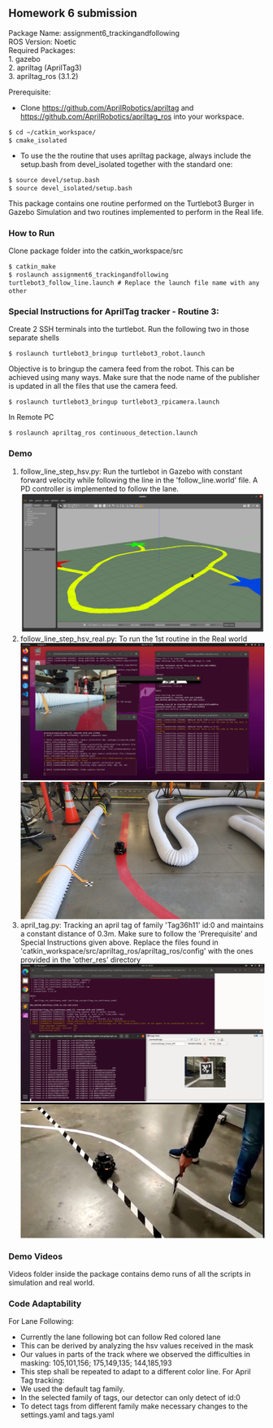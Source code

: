 ## Homework 6 submission

Package Name: assignment6_trackingandfollowing<br>
ROS Version: Noetic<br>
Required Packages: <br>
	1. gazebo<br>
	2. apriltag (AprilTag3)<br>
	3. apriltag_ros (3.1.2)<br>

Prerequisite:
 - Clone https://github.com/AprilRobotics/apriltag and https://github.com/AprilRobotics/apriltag_ros into your workspace.
 ```
 $ cd ~/catkin_workspace/
 $ cmake_isolated
 ```
 - To use the the routine that uses apriltag package, always include the setup.bash from devel_isolated together with the standard one:
 ```
 $ source devel/setup.bash
 $ source devel_isolated/setup.bash
 ```
This package contains one routine performed on the Turtlebot3 Burger in Gazebo Simulation and two routines implemented to perform in the Real life.

### How to Run
Clone package folder into the catkin_workspace/src
```
$ catkin_make
$ roslaunch assignment6_trackingandfollowing turtlebot3_follow_line.launch # Replace the launch file name with any other
```
### Special Instructions for AprilTag tracker - Routine 3:
Create 2 SSH terminals into the turtlebot. Run the following two in those separate shells<br>
```
$ roslaunch turtlebot3_bringup turtlebot3_robot.launch
```
Objective is to bringup the camera feed from the robot. This can be achieved using many ways. Make sure that the node name of the publisher is updated in all the files that use the camera feed.
```
$ roslaunch turtlebot3_bringup turtlebot3_rpicamera.launch
```
In Remote PC
```
$ roslaunch apriltag_ros continuous_detection.launch
```
### Demo
1. follow_line_step_hsv.py: Run the turtlebot in Gazebo with constant forward velocity while following the line in the 'follow_line.world' file. A PD controller is implemented to follow the lane.
![](screenshot/turtlebot3_follow_line_map.png)
2. follow_line_step_hsv_real.py: To run the 1st routine in the Real world
![Screen Record](screenshot/turtlebot3_follow_line_realworld_screenrecord.png)
!["Real World"](screenshot/turtlebot3_follow_line_realworld.png)
3. april_tag.py: Tracking an april tag of family 'Tag36h11' id:0 and maintains a constant distance of 0.3m. Make sure to follow the 'Prerequisite' and Special Instructions given above. Replace the files found in 'catkin_workspace/src/apriltag_ros/apriltag_ros/config' with the ones provided in the 'other_res' directory<br>
![Screen Record](screenshot/apriltag_ros.png)
!["Real World"](screenshot/apriltag_ros_real.png)

### Demo Videos
Videos folder inside the package contains demo runs of all the scripts in simulation and real world.

### Code Adaptability
For Lane Following:
- Currently the lane following bot can follow Red colored lane
- This can be derived by analyzing the hsv values received in the mask
- Our values in parts of the track where we observed the difficulties in masking: 105,101,156; 175,149,135; 144,185,193
- This step shall be repeated to adapt to a different color line.
For April Tag tracking:
- We used the default tag family. 
- In the selected family of tags, our detector can only detect of id:0
- To detect tags from different family make necessary changes to the settings.yaml and tags.yaml
